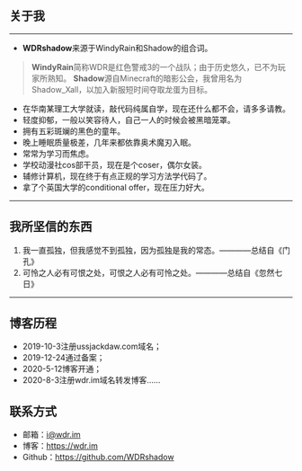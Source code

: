 ## 关于我 ##

----------

 - **WDRshadow**来源于WindyRain和Shadow的组合词。

> **WindyRain**简称WDR是红色警戒3的一个战队；由于历史悠久，已不为玩家所熟知。
> **Shadow**源自Minecraft的暗影公会，我曾用名为Shadow_Xall，以加入新服短时间夺取龙蛋为目标。

 - 在华南某理工大学就读，敲代码纯属自学，现在还什么都不会，请多多请教。
 - 轻度抑郁，一般以笑容待人，自己一人的时候会被黑暗笼罩。
 - 拥有五彩斑斓的黑色的童年。
 - 晚上睡眠质量极差，几年来都依靠奥术魔刃入眠。
 - 常常为学习而焦虑。
 - 学校动漫社cos部干员，现在是个coser，偶尔女装。
 - 辅修计算机，现在终于有点正规的学习方法学代码了。
 - 拿了个英国大学的conditional offer，现在压力好大。

----------

## 我所坚信的东西 ##

 1. 我一直孤独，但我感觉不到孤独，因为孤独是我的常态。————总结自《门孔》
 2. 可怜之人必有可恨之处，可恨之人必有可怜之处。————总结自《忽然七日》

----------

## 博客历程 ##

 - 2019-10-3注册ussjackdaw.com域名；
 - 2019-12-24通过备案；
 - 2020-5-12博客开通；
 - 2020-8-3注册wdr.im域名转发博客……

## 联系方式 ##

 - 邮箱：i@wdr.im
 - 博客：https://wdr.im
 - Github：https://github.com/WDRshadow
